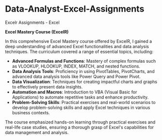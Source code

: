 # Data-Analyst-Excel-Assignments

Excelr Assignments - Excel



**Excel Mastery Course (ExcelR)**

In this comprehensive Excel Mastery course offered by ExcelR, I gained a deep understanding of advanced Excel functionalities and data analysis techniques. The curriculum covered a range of essential topics, including:

- **Advanced Formulas and Functions**: Mastery of complex formulas such as VLOOKUP, HLOOKUP, INDEX, MATCH, and nested functions.
- **Data Analysis Tools**: Proficiency in using PivotTables, PivotCharts, and advanced data analysis tools like Power Query and Power Pivot.
- **Data Visualization**: Techniques for creating impactful charts and graphs to effectively present data insights.
- **Automation and Macros**: Introduction to VBA (Visual Basic for Applications) to automate repetitive tasks and enhance productivity.
- **Problem-Solving Skills**: Practical exercises and real-world scenarios to develop problem-solving skills and apply Excel techniques in various business contexts.

The course emphasized hands-on learning through practical exercises and real-life case studies, ensuring a thorough grasp of Excel's capabilities for data management and analysis.
